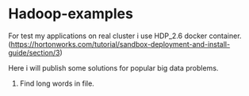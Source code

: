 # Hadoop-examples

For test my applications on real cluster i use HDP_2.6 docker container.
(https://hortonworks.com/tutorial/sandbox-deployment-and-install-guide/section/3)

Here i will publish some solutions for popular big data problems.
1) Find long words in file.